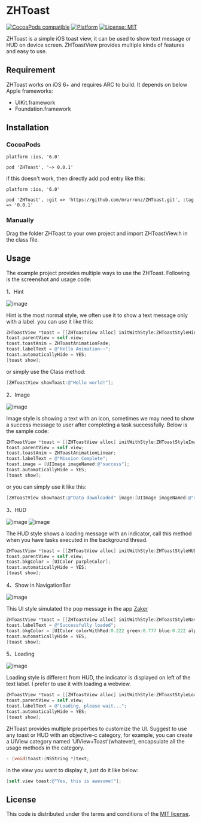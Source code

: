 # ZHToast

[![CocoaPods compatible](https://img.shields.io/cocoapods/v/ZHToast.svg?style=flat)](https://cocoapods.org/pods/ZHToast)
[![Platform](https://img.shields.io/cocoapods/p/ZHToast.svg?style=flat)](http://cocoadocs.org/docsets/ZHToast)
[![License: MIT](https://img.shields.io/cocoapods/l/ZHToast.svg?style=flat)](http://opensource.org/licenses/MIT)

ZHToast is a simple iOS toast view, it can be used to show text message or HUD on device screen. ZHToastView provides multiple kinds of features and easy to use.

## Requirement
ZHToast works on iOS 6+ and requires ARC to build. It depends on below Apple frameworks:
  * UIKit.framework
  * Foundation.framework

## Installation

### CocoaPods

`platform :ios, '6.0'`

`pod 'ZHToast', '~> 0.0.1'`


if this doesn't work, then directly add pod entry like this:

`platform :ios, '6.0'`

`pod 'ZHToast', :git => 'https://github.com/mrarronz/ZHToast.git', :tag => '0.0.1'`


### Manually
Drag the folder ZHToast to your own project and import ZHToastView.h in the class file.

## Usage
The example project provides multiple ways to use the ZHToast. Following is the screenshot and usage code:

1、Hint

![image](https://github.com/mrarronz/ZHToast/raw/master/screenshot/hint.png)

Hint is the most normal style, we often use it to show a text message only with a label. you can use it like this:

```objective-c
ZHToastView *toast = [[ZHToastView alloc] initWithStyle:ZHToastStyleHint];
toast.parentView = self.view;
toast.toastAnim = ZHToastAnimationFade;
toast.labelText = @"Hello Animation~~";
toast.automaticallyHide = YES;
[toast show];
```

or simply use the Class method:

```objective-c
[ZHToastView showToast:@"Hello world!"];
```

2、Image

![image](https://github.com/mrarronz/ZHToast/raw/master/screenshot/text_image.png)

Image style is showing a text with an icon, sometimes we may need to show a success message to user after completing a task successfully. Below is the sample code:

```objective-c
ZHToastView *toast = [[ZHToastView alloc] initWithStyle:ZHToastStyleImage];
toast.parentView = self.view;
toast.toastAnim = ZHToastAnimationLinear;
toast.labelText = @"Mission Complete";
toast.image = [UIImage imageNamed:@"success"];
toast.automaticallyHide = YES;
[toast show];
```
or you can simply use it like this:

```objective-c
[ZHToastView showToast:@"Data downloaded" image:[UIImage imageNamed:@"success"]];
```

3、HUD

![image](https://github.com/mrarronz/ZHToast/raw/master/screenshot/hud_text.png)
![image](https://github.com/mrarronz/ZHToast/raw/master/screenshot/hud_no_text.png)

The HUD style shows a loading message with an indicator, call this method when you have tasks executed in the background thread.

```objective-c
ZHToastView *toast = [[ZHToastView alloc] initWithStyle:ZHToastStyleHUD];
toast.parentView = self.view;
toast.bkgColor = [UIColor purpleColor];
toast.automaticallyHide = YES;
[toast show];
```

4、Show in NavigationBar

![image](https://github.com/mrarronz/ZHToast/raw/master/screenshot/navigationbar.png)

This UI style simulated the pop message in the app [Zaker](http://itunes.apple.com/us/app/zaker/id410174232?mt=8)

```objective-c
ZHToastView *toast = [[ZHToastView alloc] initWithStyle:ZHToastStyleNavBar];
toast.labelText = @"Successfully loaded";
toast.bkgColor = [UIColor colorWithRed:0.222 green:0.777 blue:0.222 alpha:1.0];
toast.automaticallyHide = YES;
[toast show];
```

5、Loading

![image](https://github.com/mrarronz/ZHToast/raw/master/screenshot/loading.png)

Loading style is different from HUD, the indicator is displayed on left of the text label. I prefer to use it with loading a webview.

```objective-c
ZHToastView *toast = [[ZHToastView alloc] initWithStyle:ZHToastStyleLoading];
toast.parentView = self.view;
toast.labelText = @"Loading, please wait...";
toast.automaticallyHide = YES;
[toast show];
```

ZHToast provides multiple properties to customize the UI. Suggest to use any toast or HUD with an objective-c category, for example, you can create a UIView category named 'UIView+Toast'(whatever), encapsulate all the usage methods in the category.

```objective-c
- (void)toast:(NSString *)text;
```

in the view you want to display it, just do it like below:

```objective-c
[self.view toast:@"Yes, this is awesome!"];
```

## License
This code is distributed under the terms and conditions of the [MIT license](LICENSE).
